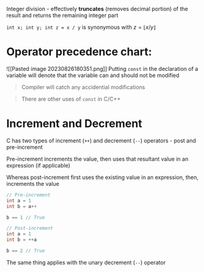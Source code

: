 Integer division - effectively **truncates** (removes decimal portion) of the result and returns the remaining integer part

`int x; int y; int z = x / y` is synonymous with $z = \lfloor x/y \rfloor$

# Operator precedence chart:

![[Pasted image 20230826180351.png]]
Putting `const` in the declaration of a variable will denote that the variable can and should not be modified

> Compiler will catch any accidential modifications

> There are other uses of `const` in C/C++

# Increment and Decrement

C has two types of increment (`++`) and decrement (`--`) operators - post and pre-increment

Pre-increment increments the value, then uses that resultant value in an expression (if applicable)

Whereas post-increment first uses the existing value in an expression, then, increments the value 

```c
// Pre-increment
int a = 1
int b = a++

b == 1 // True
```


```c
// Post-increment
int a = 1
int b = ++a

b == 2 // True
```

The same thing applies with the unary decrement (`--`) operator

